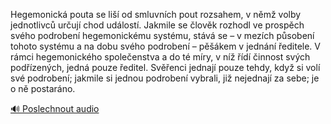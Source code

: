 
Hegemonická pouta se liší od smluvních pout rozsahem, v němž volby jednotlivců určují chod událostí. Jakmile se člověk rozhodl ve prospěch svého podrobení hegemonickému systému, stává se – v mezích působení tohoto systému a na dobu svého podrobení – pěšákem v jednání ředitele. V rámci hegemonického společenstva a do té míry, v níž řídí činnost svých podřízených, jedná pouze ředitel. Svěřenci jednají pouze tehdy, když si volí své podrobení; jakmile si jednou podrobení vybrali, již nejednají za sebe; je o ně postaráno.

[🔊 Poslechnout audio](/data/7-paragraphs/audio/chapter_42/para_011-Hegemonick-pouta-se-li-od-smluvnch-pout-rozsah.mp3)
